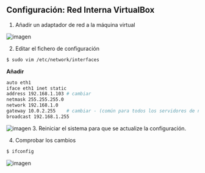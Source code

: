 ## Configuración: Red Interna VirtualBox

1. Añadir un adaptador de red a la máquina virtual

![imagen](https://github.com/marlenelis/SWAP1516/blob/master/images/config-red-interna.jpg)

2. Editar el fichero de configuración

````sh
$ sudo vim /etc/network/interfaces
````
**Añadir**
````sh
auto eth1
iface eth1 inet static
address 192.168.1.103 # cambiar
netmask 255.255.255.0
network 192.168.1.0
gateway 10.0.2.255    # cambiar - (común para todos los servidores de nuestra red)
broadcast 192.168.1.255
````

![imagen](https://github.com/marlenelis/SWAP1516/blob/master/images/config-red-interna1.jpg)
3. Reiniciar el sistema para que se actualize la configuración.


4. Comprobar los cambios

````sh
$ ifconfig
````

![imagen](https://github.com/marlenelis/SWAP1516/blob/master/images/config-red-interna2.jpg)



